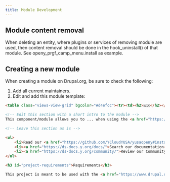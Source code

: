 ```yaml
---
title: Module Development
---
```


## Module content removal

When deleting an entity, where plugins or services of removing module are used,
then content removal should be done in the hook_uninstall() of that module.
See openy_prgf_camp_menu.install as example.

## Creating a new module

When creating a module on Drupal.org, be sure to check the following:

1. Add all current maintainers.
2. Edit and add this module template:

```html
<table class="views-view-grid" bgcolor="#d4efcc"><tr><td><h2>🇺🇦</h2></td><td>This module is maintained by Ukrainian developers. Please consider <a href="https://supportukrainenow.org">supporting Ukraine</a> in a fight for their freedom and the safety of Europe.</td></tr></table>

<!-- Edit this section with a short intro to the module -->
This component/module allows you to ... when using the <a href="https://github.com/YCloudYUSA/y_lb">YMCA Layout Builder</a> package.

<!-- Leave this section as is -->

<ul>
    <li>Read our <a href="https://github.com/YCloudYUSA/yusaopeny#installation">instructions for getting started</a>.</li>
    <li><a href="https://ds-docs.y.org/docs/">Search our documentation</a> for assistance.</li>
    <li><a href="https://ds-docs.y.org/community/">Review our Community Resources</a> for more information.</li>
</ul>

<h3 id="project-requirements">Requirements</h3>

This project is meant to be used with the <a href="https://www.drupal.org/project/openy">YMCA's Website Service distribution</a>.
```